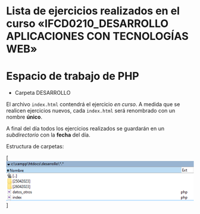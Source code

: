 # Lista de ejercicios realizados en el curso «IFCD0210_DESARROLLO APLICACIONES CON TECNOLOGÍAS WEB»

# Espacio de trabajo de PHP

-   Carpeta DESARROLLO

El archivo `index.html` contendrá el ejercicio *en curso*. A medida que se realicen ejercicios nuevos, cada `index.html` será renombrado con un nombre **único**. 

A final del día todos los ejercicios realizados se guardarán en un *subdirectorio* con la **fecha** del día.

Estructura de carpetas:

[![estructura de carpetas](./_assets/folder_srtucture.png "Shiprock, New Mexico by Beau Rogers")]